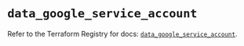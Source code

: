 # `data_google_service_account`

Refer to the Terraform Registry for docs: [`data_google_service_account`](https://registry.terraform.io/providers/hashicorp/google/6.5.0/docs/data-sources/service_account).

